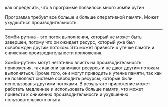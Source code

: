 как определить, что в программе появилось много зомби рутин

Программа требует все больше и больше оперативной памяти. Может ухудшиться производительность.


----------------------------------------------------------------
Зомби-рутина - это поток выполнения, который не может быть завершен, потому что он ожидает ресурс, который уже был освобожден другим потоком. Это может привести к утечке памяти и снижению производительности приложения.

Зомби-рутины могут негативно влиять на производительность приложения, так как они занимают ресурсы и не дают другим потокам выполняться. Кроме того, они могут приводить к утечке памяти, так как не позволяют системе освободить ресурсы, которые были использованы другими потоками. В результате приложение может работать медленнее и использовать больше памяти, что может привести к снижению производительности и ухудшению пользовательского опыта.